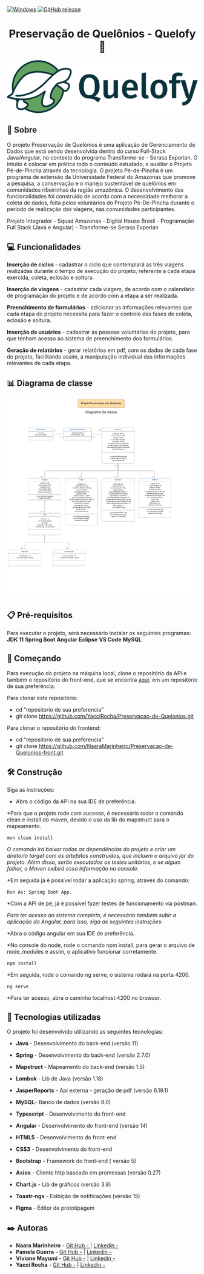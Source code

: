 
[![Windows](https://svgshare.com/i/ZhY.svg)](https://svgshare.com/i/ZhY.svg) [![GitHub release](https://img.shields.io/github/release/Naereen/StrapDown.js.svg)](https://GitHub.com/Naereen/StrapDown.js/releases/)

<h1 align ="center" >Preservação de Quelônios - Quelofy🐢</h1>

<p align ="center"><img src = "logo.png" ></p>



## 🔖  Sobre

O projeto Preservação de Quelônios é uma aplicação de Gerenciamento de Dados que está sendo desenvolvida dentro do curso Full-Stack Java/Angular, no contexto do programa Transforme-se - Serasa Experian. O intuito é colocar em prática todo o conteúdo estudado, e auxiliar o Projeto Pé-de-Pincha através da tecnologia. O projeto Pé-de-Pincha é um programa de extensão da Universidade Federal do Amazonas que promove a pesquisa, a conservação e o manejo sustentável de quelônios em comunidades ribeirinhas da região amazônica.
O desenvolvimento das funcionalidades foi construído de acordo com a necessidade melhorar  a coleta de dados, feita pelos voluntários do Projeto Pé-De-Pincha durante o período de realização das viagens, nas comunidades participantes.


Projeto Integrador - Squad Amazonas - Digital House Brasil - Programação Full Stack (Java e Angular) - Transforme-se Serasa Experian

## 💻 Funcionalidades
**Inserção de ciclos** - cadastrar o ciclo que contemplará as três viagens realizadas durante o tempo de execução do projeto,  referente a cada etapa exercida, coleta, eclosão e soltura.

**Inserção de viagens** - cadastrar cada viagem, de acordo com o calendário de programação do projeto e de acordo com a etapa a ser realizada.

**Preenchimento de formulários** - adicionar as informações relevantes que cada etapa do projeto necessita para fazer o controle das fases de coleta, eclosão e soltura. 

**Inserção de usuários** - cadastrar as pessoas voluntárias do projeto, para que tenham acesso ao sistema de preenchimento dos formulários.

**Geração de relatórios** - gerar relatórios em pdf, com os dados de cada fase do projeto, facilitando assim, a manipulação individual das informações relevantes de cada etapa.

## 📊 Diagrama de classe
<p align ="center"><img src = Diagrama_classe.png ></p>

## 📋 Pré-requisitos
Para executar o projeto, será necessário instalar os seguintes programas:
**JDK 11**
**Spring Boot**
**Angular**
**Eclipse**
**VS Code**
**MySQL**

## 🔧 Começando

Para execução do projeto na máquina local, clone o repositório da API e também o repositório do front-end, que se encontra [aqui]( https://github.com/NaaraMarinheiro/Preservacao-de-Quelonios-front), em um repositório de sua preferência.

Para clonar este repositório:

* cd "repositorio de sua preferencia"
* git clone https://github.com/YacciRocha/Preservacao-de-Quelonios.git

Para clonar o repositório do frontend:

* cd "repositorio de sua preferencia"
* git clone https://github.com/NaaraMarinheiro/Preservacao-de-Quelonios-front.git


## 🛠️ Construção

Siga as instruções:

* Abra o código da API na sua IDE de preferência.

*Para que o projeto rode com sucesso, é necessário rodar o comando clean e install do maven, devido o uso da lib do mapstruct para o mapeamento. 
 
```
mvn clean install
```

 *O comando irá baixar todas as dependências do projeto e criar um diretório target com os artefatos construídos, que incluem o arquivo jar do projeto. Além disso, serão executados os testes unitários, e se algum falhar, o Maven exibirá essa informação no console.*

 *Em seguida já é possível rodar a aplicação spring, através do comando: 
 
 ```
 Run As: Spring Boot App.
 ```

*Com a API de pé, já é possível fazer testes de funcionamento via postman. 

*Para ter acesso ao sistema completo, é necessário também subir a aplicação do Angular, para isso, siga as seguintes instruções:*

*Abra o código angular em sua IDE de preferência.

*No console do node, rode o comando npm install, para gerar o arquivo de node_modules e assim, o aplicativo funcionar corretamente.
```
npm install
```
 *Em seguida, rode o comando ng serve, o sistema rodará na porta 4200.
```
ng serve
```
 
*Para ter acesso, abra o caminho localhost:4200 no browser. 


## 🚀 Tecnologias utilizadas

O projeto foi desenvolvido utilizando as seguintes tecnologias:

* **Java** - Desenvolvimento do back-end (versão 11)
* **Spring** - Desenvolvimento do back-end (versão 2.7.0)
* **Mapstruct** - Mapeamento do back-end (versão 1.5)
* **Lombok** - Lib de Java (versão 1.18)
* **JasperReports** - Api externa - geração de pdf (versão 6.19.1)
* **MySQL**- Banco de dados (versão 8.0)

* **Typescript** - Desenvolvimento do front-end
* **Angular**  - Desenvolvimento do front-end (versão 14)
* **HTML5** - Desenvolvimento do front-end
* **CSS3** - Desenvolvimento do front-end
* **Bootstrap** - Framework do front-end ( versão 5)
* **Axios** - Cliente http baseado em promessas (versão 0.27)
* **Chart.js** - Lib de gráficos (versão 3.8)
* **Toastr-ngx** - Exibição de notificações (versão 15)
* **Figma** - Editor de prototipagem

## ✒️ Autoras
* **Naara Marinheiro** - [Git Hub - ](https://github.com/NaaraMarinheiro)  | [Linkedin - ](https://www.linkedin.com/in/naaramarinheiro/)
* **Pamela Guerra** - [Git Hub -](https://github.com/Pam-Guerra)  |  [Linkedin - ]()
* **Viviane Mayumi** - [Git Hub -](https://github.com/VivianeMayumi) |  [Linkedin - ]()
* **Yacci Rocha** -  [Git Hub -](https://github.com/YacciRocha) |  [Linkedin - ]()
